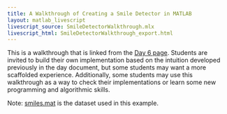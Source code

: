```yaml
---
title: A Walkthrough of Creating a Smile Detector in MATLAB
layout: matlab_livescript
livescript_source: SmileDetectorWalkthrough.mlx
livescript_html: SmileDetectorWalkthrough_export.html
---
```

This is a walkthrough that is linked from the [Day 6 page](/Chapters/M1_Day6.pdf).  Students are invited to build their own implementation based on the intuition developed previously in the day document, but some students may want a more scaffolded experience. Additionally, some students may use this walkthrough as a way to check their implementations or learn some new programming and algorithmic skills.

Note: [smiles.mat](/Data/smiles.mat) is the dataset used in this example.

